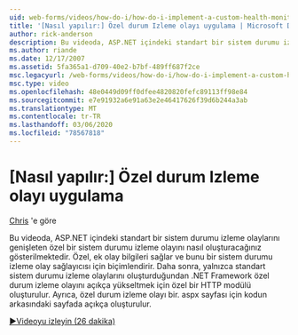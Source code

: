 ```yaml
---
uid: web-forms/videos/how-do-i/how-do-i-implement-a-custom-health-monitoring-event
title: '[Nasıl yapılır:] Özel durum Izleme olayı uygulama | Microsoft Docs'
author: rick-anderson
description: Bu videoda, ASP.NET içindeki standart bir sistem durumu izleme olaylarını genişleten özel bir sistem durumu izleme olayını nasıl oluşturacağınız gösterilmektedir. Özel Pro...
ms.author: riande
ms.date: 12/17/2007
ms.assetid: 5fa365a1-d709-40e2-b7bf-489ff687f2ce
msc.legacyurl: /web-forms/videos/how-do-i/how-do-i-implement-a-custom-health-monitoring-event
msc.type: video
ms.openlocfilehash: 48e0449d09ff0dfee4820820fefc89113ff98e84
ms.sourcegitcommit: e7e91932a6e91a63e2e46417626f39d6b244a3ab
ms.translationtype: MT
ms.contentlocale: tr-TR
ms.lasthandoff: 03/06/2020
ms.locfileid: "78567818"
---
```

# <a name="how-do-i-implement-a-custom-health-monitoring-event"></a>[Nasıl yapılır:] Özel durum Izleme olayı uygulama

[Chris](https://twitter.com/chrispels) 'e göre

Bu videoda, ASP.NET içindeki standart bir sistem durumu izleme olaylarını genişleten özel bir sistem durumu izleme olayını nasıl oluşturacağınız gösterilmektedir. Özel, ek olay bilgileri sağlar ve bunu bir sistem durumu izleme olay sağlayıcısı için biçimlendirir. Daha sonra, yalnızca standart sistem durumu izleme olaylarını oluşturduğundan .NET Framework özel durum izleme olayını açıkça yükseltmek için özel bir HTTP modülü oluşturulur. Ayrıca, özel durum izleme olayı bir. aspx sayfası için kodun arkasındaki sayfada açıkça oluşturulur.

[&#9654;Videoyu izleyin (26 dakika)](https://channel9.msdn.com/Blogs/ASP-NET-Site-Videos/how-do-i-implement-a-custom-health-monitoring-event)
